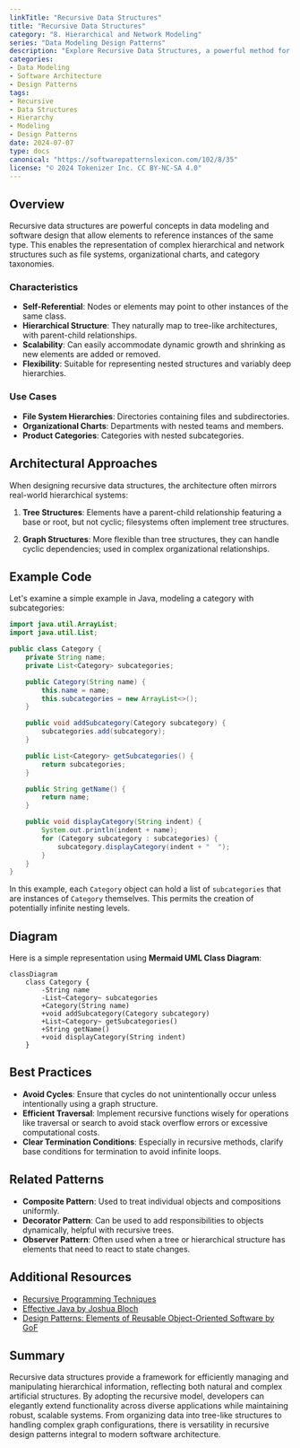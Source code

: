 ```yaml
---
linkTitle: "Recursive Data Structures"
title: "Recursive Data Structures"
category: "8. Hierarchical and Network Modeling"
series: "Data Modeling Design Patterns"
description: "Explore Recursive Data Structures, a powerful method for modeling complex hierarchical data where elements refer back to each other, facilitating the design of intricate systems such as file directories or organizational structures."
categories:
- Data Modeling
- Software Architecture
- Design Patterns
tags:
- Recursive
- Data Structures
- Hierarchy
- Modeling
- Design Patterns
date: 2024-07-07
type: docs
canonical: "https://softwarepatternslexicon.com/102/8/35"
license: "© 2024 Tokenizer Inc. CC BY-NC-SA 4.0"
---
```


## Overview

Recursive data structures are powerful concepts in data modeling and software design that allow elements to reference instances of the same type. This enables the representation of complex hierarchical and network structures such as file systems, organizational charts, and category taxonomies.

### Characteristics

- **Self-Referential**: Nodes or elements may point to other instances of the same class.
- **Hierarchical Structure**: They naturally map to tree-like architectures, with parent-child relationships.
- **Scalability**: Can easily accommodate dynamic growth and shrinking as new elements are added or removed.
- **Flexibility**: Suitable for representing nested structures and variably deep hierarchies.

### Use Cases

- **File System Hierarchies**: Directories containing files and subdirectories.
- **Organizational Charts**: Departments with nested teams and members.
- **Product Categories**: Categories with nested subcategories.

## Architectural Approaches

When designing recursive data structures, the architecture often mirrors real-world hierarchical systems:

1. **Tree Structures**: Elements have a parent-child relationship featuring a base or root, but not cyclic; filesystems often implement tree structures.
   
2. **Graph Structures**: More flexible than tree structures, they can handle cyclic dependencies; used in complex organizational relationships.

## Example Code 

Let's examine a simple example in Java, modeling a category with subcategories:

```java
import java.util.ArrayList;
import java.util.List;

public class Category {
    private String name;
    private List<Category> subcategories;

    public Category(String name) {
        this.name = name;
        this.subcategories = new ArrayList<>();
    }

    public void addSubcategory(Category subcategory) {
        subcategories.add(subcategory);
    }

    public List<Category> getSubcategories() {
        return subcategories;
    }

    public String getName() {
        return name;
    }

    public void displayCategory(String indent) {
        System.out.println(indent + name);
        for (Category subcategory : subcategories) {
            subcategory.displayCategory(indent + "  ");
        }
    }
}
```

In this example, each `Category` object can hold a list of `subcategories` that are instances of `Category` themselves. This permits the creation of potentially infinite nesting levels.

## Diagram

Here is a simple representation using **Mermaid UML Class Diagram**:

```mermaid
classDiagram
    class Category {
        -String name
        -List~Category~ subcategories
        +Category(String name)
        +void addSubcategory(Category subcategory)
        +List~Category~ getSubcategories()
        +String getName()
        +void displayCategory(String indent)
    }
```

## Best Practices

- **Avoid Cycles**: Ensure that cycles do not unintentionally occur unless intentionally using a graph structure.
- **Efficient Traversal**: Implement recursive functions wisely for operations like traversal or search to avoid stack overflow errors or excessive computational costs.
- **Clear Termination Conditions**: Especially in recursive methods, clarify base conditions for termination to avoid infinite loops.

## Related Patterns

- **Composite Pattern**: Used to treat individual objects and compositions uniformly.
- **Decorator Pattern**: Can be used to add responsibilities to objects dynamically, helpful with recursive trees.
- **Observer Pattern**: Often used when a tree or hierarchical structure has elements that need to react to state changes.

## Additional Resources

- [Recursive Programming Techniques](https://en.wikipedia.org/wiki/Recursion_(computer_science))
- [Effective Java by Joshua Bloch](https://www.oreilly.com/library/view/effective-java-3rd/9780134686097/)
- [Design Patterns: Elements of Reusable Object-Oriented Software by GoF](https://en.wikipedia.org/wiki/Design_Patterns)

## Summary

Recursive data structures provide a framework for efficiently managing and manipulating hierarchical information, reflecting both natural and complex artificial structures. By adopting the recursive model, developers can elegantly extend functionality across diverse applications while maintaining robust, scalable systems. From organizing data into tree-like structures to handling complex graph configurations, there is versatility in recursive design patterns integral to modern software architecture.
